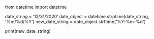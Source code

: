 from datetime import datetime

date_string = '12/31/2020'
date_object = datetime.strptime(date_string, '%m/%d/%Y')
new_date_string = date_object.strftime('%Y-%m-%d')

print(new_date_string)
